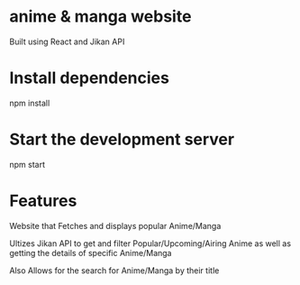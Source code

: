 
# anime & manga website
Built using React and Jikan API

# Install dependencies
npm install

# Start the development server
npm start

# Features
Website that Fetches and displays popular Anime/Manga

Ultizes Jikan API to get and filter Popular/Upcoming/Airing Anime as well as getting the details of specific Anime/Manga

Also Allows for the search for Anime/Manga by their title



